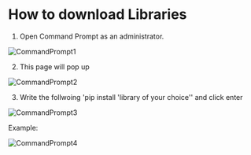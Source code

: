 # How to download Libraries

1. Open Command Prompt as an administrator.

![CommandPrompt1](https://user-images.githubusercontent.com/47668802/58716070-dcd3b480-838d-11e9-9e18-db19259fe96e.PNG)

2. This page will pop up

![CommandPrompt2](https://user-images.githubusercontent.com/47668802/58716069-dcd3b480-838d-11e9-898c-ba0dde91576b.PNG)

3. Write the follwoing 'pip install 'library of your choice'' and click enter

![CommandPrompt3](https://user-images.githubusercontent.com/47668802/58716071-dcd3b480-838d-11e9-8f6d-292187c9587a.PNG)


Example:

![CommandPrompt4](https://user-images.githubusercontent.com/47668802/58716233-2f14d580-838e-11e9-8c2d-0ff950a60e11.PNG)
